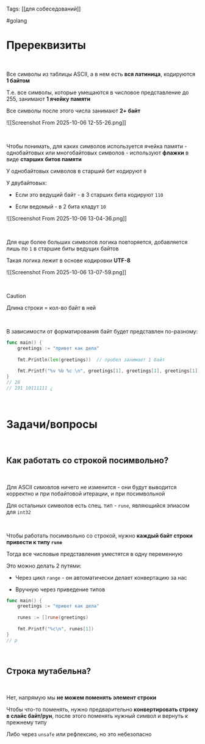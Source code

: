 Tags: [[для собеседований]]

#golang 



# Пререквизиты


 


Все символы из таблицы ASCII, а в нем есть **вся латиница**, кодируются **1 байтом**

Т.е. все символы, которые умещаются в числовое представление до 255, занимают **1 ячейку памяти**

Все символы после этого числа занимают **2+ байт**

![[Screenshot From 2025-10-06 12-55-26.png]]

 


Чтобы понимать, для каких символов используется ячейка памяти - однобайтовых или многобайтовых символов - используют **флажки** в виде **старших битов памяти**

У однобайтовых символов в старший бит кодируют `0`

У двубайтовых:

- Если это ведущий байт - в 3 старших бита кодируют `110`

- Если ведомый - в 2 бита кладут `10`

![[Screenshot From 2025-10-06 13-04-36.png]]

 


Для еще более больших символов логика повторяется, добавляется лишь по `1` в старшие биты ведущих байтов

Такая логика лежит в основе кодировки **UTF-8**

![[Screenshot From 2025-10-06 13-07-59.png]]

 


> [!caution] 
> Длина строки = кол-во байт в ней 

 


В зависимости от форматирования байт будет представлен по-разному:

```go
func main() {  
    greetings := "привет как дела"  
  
    fmt.Println(len(greetings))  // пробел занимает 1 байт
  
    fmt.Printf("%v %b %c \n", greetings[1], greetings[1], greetings[1])  
}
// 28
// 191 10111111 ¿ 
```


 
 

# Задачи/вопросы


 


## Как работать со строкой посимвольно?

 


Для ASCII симовлов ничего не изменится - они будут выводится корректно и при побайтовой итерации, и при посимвольной

Для остальных символов есть спец. тип - `rune`, являющийся элиасом для `int32`

 


Чтобы работать посимвольно со строкой, нужно **каждый байт строки привести к типу `rune`**

Тогда все числовые представления уместятся в одну переменную
 


Это можно делать 2 путями:

- Через цикл `range` - он автоматически делает конвертацию за нас
  
- Вручную через приведение типов
  
  
```go
func main() {  
	greetings := "привет как дела"  
  
	runes := []rune(greetings)  
  
	fmt.Printf("%c\n", runes[1])  
}
// р
```

 
 


## Строка мутабельна?

 


Нет, напрямую мы **не можем поменять элемент строки**

Чтобы что-то поменять, нужно предварительно **конвертировать строку в слайс байт/рун**, после этого поменять нужный символ и вернуть к прежнему типу

Либо через `unsafe` или рефлексию, но это небезопасно


